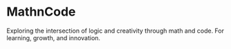 # MathnCode
Exploring the intersection of logic and creativity through math and code. For learning, growth, and innovation.
